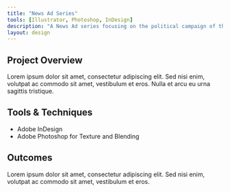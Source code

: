 ```yaml
---
title: "News Ad Series"
tools: [Illustrator, Photoshop, InDesign]
description: "A News Ad series focusing on the political campaign of the Liberal Party of Canada."
layout: design
---
```


## Project Overview

Lorem ipsum dolor sit amet, consectetur adipiscing elit. Sed nisi enim, volutpat ac commodo sit amet, vestibulum et eros. Nulla et arcu eu urna sagittis tristique.


## Tools & Techniques
- Adobe InDesign
- Adobe Photoshop for Texture and Blending

## Outcomes

Lorem ipsum dolor sit amet, consectetur adipiscing elit. Sed nisi enim, volutpat ac commodo sit amet, vestibulum et eros.
